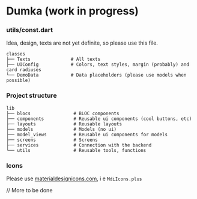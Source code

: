 # Dumka (work in progress)


### utils/const.dart
Idea, design, texts are not yet definite, so please use this file.
```
classes
├── Texts               # All texts
├── UIConfig            # Colors, text styles, margin (probably) and card radiuses
└── DemoData            # Data placeholders (please use models when possible)
```

### Project structure
```
lib
├── blocs                # BLOC components
├── components           # Reusable ui components (cool buttons, etc)
├── layouts              # Reusable layouts
├── models               # Models (no ui)
├── model_views          # Reusable ui components for models
├── screens              # Screens
├── services             # Connection with the backend
└── utils                # Reusable tools, functions
```

### Icons
Please use [materialdesignicons.com](https://materialdesignicons.com), i e `MdiIcons.plus `



// More to be done